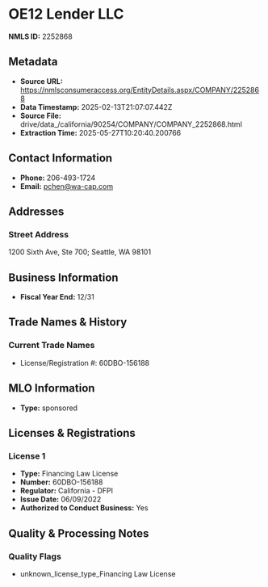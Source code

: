 # OE12 Lender LLC

**NMLS ID:** 2252868

## Metadata
- **Source URL:** https://nmlsconsumeraccess.org/EntityDetails.aspx/COMPANY/2252868
- **Data Timestamp:** 2025-02-13T21:07:07.442Z
- **Source File:** drive/data_/california/90254/COMPANY/COMPANY_2252868.html
- **Extraction Time:** 2025-05-27T10:20:40.200766

## Contact Information
- **Phone:** 206-493-1724
- **Email:** pchen@wa-cap.com

## Addresses
### Street Address
1200 Sixth Ave, Ste 700; Seattle, WA 98101

## Business Information
- **Fiscal Year End:** 12/31

## Trade Names & History
### Current Trade Names
- License/Registration #: 60DBO-156188

## MLO Information
- **Type:** sponsored

## Licenses & Registrations

### License 1
- **Type:** Financing Law License
- **Number:** 60DBO-156188
- **Regulator:** California - DFPI
- **Issue Date:** 06/09/2022
- **Authorized to Conduct Business:** Yes

## Quality & Processing Notes
### Quality Flags
- unknown_license_type_Financing Law License
